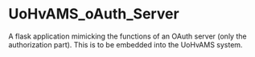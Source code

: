 # UoHvAMS_oAuth_Server
A flask application mimicking the functions of an OAuth server (only the authorization part). This is to be embedded into the UoHvAMS system.
